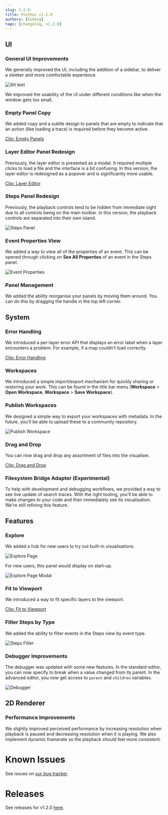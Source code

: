 ```yaml
---
slug: 1.2.0
title: Posthoc v1.2.0
authors: [kzheng]
tags: [changelog, v1.2.0]
---
```


## UI

### General UI Improvements

We generally improved the UI, including the addition of a sidebar, to deliver a sleeker and more comfortable experience.

![Alt text](./assets/1-03-2024/improved-ui.png)

We improved the usability of the UI under different conditions like when the window gets too small.

### Empty Panel Copy

We added copy and a subtle design to panels that are empty to indicate that an action (like loading a trace) is required before they become active.

[Clip: Empty Panels](./assets/1-03-2024/1.2.0-empty-panels.mp4)

### Layer Editor Panel Redesign

Previously, the layer editor is presented as a modal. It required multiple clicks to load a file and the interface is a bit confusing. In this version, the layer editor is redesigned as a popover and is significantly more usable.

[Clip: Layer Editor](./assets/1-03-2024/1.2.0-layer-panel.mp4)

### Steps Panel Redesign

Previously, the playback controls tend to be hidden from immediate sight due to all controls being on the main toolbar. In this version, the playback controls are separated into their own island.

![Steps Panel](./assets/1-03-2024/steps-panel.png)

### Event Properties View

We added a way to view all of the properties of an event. This can be opened through clicking on **See All Properties** of an event in the Steps panel.

![Event Properties](./assets/1-03-2024/event-properties.png)

### Panel Management

We added the ability reorganise your panels by moving them around. You can do this by dragging the handle in the top left corner.

## System

### Error Handling

We introduced a per-layer error API that displays an error label when a layer encounters a problem. For example, if a map couldn't load correctly.

[Clip: Error Handling](./assets/1-03-2024/1.2.0-error-handling.mp4)

### Workspaces

We introduced a simple import/export mechanism for quickly sharing or restoring your work. This can be found in the title bar menu (**Workspace** > **Open Workspace**, **Workspace** > **Save Workspace**).

### Publish Workspaces

We designed a simple way to export your workspaces with metadata. In the future, you'll be able to upload these to a community repository.

![Publish Workspace](./assets/1-03-2024/publish-workspace.png)

### Drag and Drop

You can now drag and drop any assortment of files into the visualiser.

[Clip: Drag and Drop](./assets/1-03-2024/1.2.0-drag-and-drop.mp4)

### Filesystem Bridge Adapter (Experimental)

To help with development and debugging workflows, we provided a way to see live update of search traces. With the right tooling, you'll be able to make changes to your code and then immediately see its visualisation. We're still refining this feature.

## Features

### Explore

We added a hub for new users to try out built-in visualisations.

![Explore Page](./assets/1-03-2024/explore-page.png)

For new users, this panel would display on start-up.

![Explore Page Modal](./assets/1-03-2024/explore-page-modal.png)

### Fit to Viewport

We introduced a way to fit specific layers to the viewport.

[Clip: Fit to Viewport](./assets/1-03-2024/1.2.0-fit.mp4)

### Filter Steps by Type

We added the ability to filter events in the Steps view by event type.

![Steps Filter](./assets/1-03-2024/steps-filter.png)

### Debugger Improvements

The debugger was updated with some new features. In the standard editor, you can now specify to break when a value changed from its parent. In the advanced editor, you now get access to `parent` and `children` variables.

![Debugger](./assets/1-03-2024/debugger.png)

## 2D Renderer

### Performance Improvements

We slightly improved perceived performance by increasing resolution when playback is paused and decreasing resolution when it is playing. We also implement dynamic framerate so the playback should feel more consistent.

# Known Issues

See issues on [our bug tracker](https://github.com/path-visualiser/app/issues).

# Releases

See releases for v1.2.0 [here](https://github.com/path-visualiser/app/releases/tag/v1.2.0).
